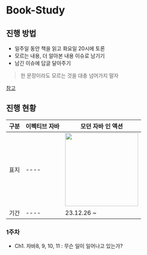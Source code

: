 # Book-Study
## 진행 방법

- 일주일 동안 책을 읽고 화요일 20시에 토론
- 모르는 내용, 더 알아본 내용 이슈로 남기기
- 남긴 이슈에 답글 달아주기

> 한 문장이라도 모르는 것을 대충 넘어가지 말자

[참고](https://javabom.tistory.com/70)

## 진행 현황
|구분|이펙티브 자바|모던 자바 인 액션 |
|---------|--------|--------------|
|표지|----|<image src="https://github.com/NaKaLiGoBa/Book-Study/assets/115940366/2982802c-71b0-4af1-9839-79a840713f3b" height=200 />|
|기간|----|23.12.26 ~ |



### 1주차

- Ch1. 자바8, 9, 10, 11 : 무슨 일이 일어나고 있는가?

